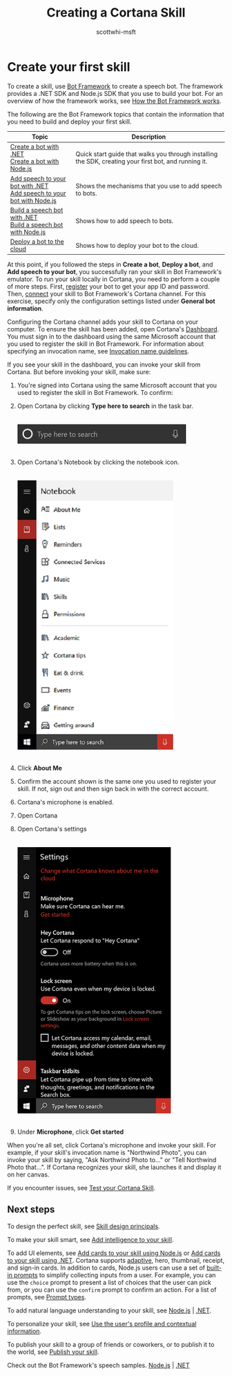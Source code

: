 ﻿---
title: Creating a Cortana Skill
description: Shows how to create a bot-based Skill.
author: scottwhi-msft
manager: ehansen
label: Conceptual

ms.assetid: d9cc74a2-af6d-452f-bd71-42fe27a5c673
ms.author: scottwhi
ms.date: 9/22/2017
ms.topic: article
ms.prod: cortana
keywords: cortana
--- 

# Create your first skill


To create a skill, use [Bot Framework](https://docs.microsoft.com/en-us/bot-framework/) to create a speech bot. The framework provides a .NET SDK and Node.js SDK that you use to build your bot. For an overview of how the framework works, see [How the Bot Framework works](https://docs.microsoft.com/en-us/bot-framework/overview-how-bot-framework-works).

The following are the Bot Framework topics that contain the information that you need to build and deploy your first skill. 

|Topic|Description
|-|-
|[Create a bot with .NET](https://docs.microsoft.com/en-us/bot-framework/dotnet/bot-builder-dotnet-quickstart)<br />[Create a bot with Node.js](https://docs.microsoft.com/en-us/bot-framework/nodejs/bot-builder-nodejs-quickstart)|Quick start guide that walks you through installing the SDK, creating your first bot, and running it.
|[Add speech to your bot with .NET](https://docs.microsoft.com/en-us/bot-framework/dotnet/bot-builder-dotnet-text-to-speech)<br />[Add speech to your bot with Node.js](https://docs.microsoft.com/en-us/bot-framework/nodejs/bot-builder-nodejs-text-to-speech)|Shows the mechanisms that you use to add speech to bots.
|[Build a speech bot with .NET](https://docs.microsoft.com/en-us/bot-framework/dotnet/bot-builder-dotnet-cortana-skill)<br />[Build a speech bot with Node.js](https://docs.microsoft.com/en-us/bot-framework/nodejs/bot-builder-nodejs-cortana-skill)|Shows how to add speech to bots.
|[Deploy a bot to the cloud](https://docs.microsoft.com/en-us/bot-framework/deploy-bot-overview)|Shows how to deploy your bot to the cloud.


At this point, if you followed the steps in **Create a bot**, **Deploy a bot**, and **Add speech to your bot**, you successfully ran your skill in Bot Framework's emulator. To run your skill locally in Cortana, you need to perform a couple of more steps. First, [register](https://docs.microsoft.com/en-us/bot-framework/portal-register-bot) your bot to get your app ID and password. Then, [connect](https://docs.microsoft.com/en-us/bot-framework/channel-connect-cortana) your skill to Bot Framework's Cortana channel. For this exercise, specify only the configuration settings listed under **General bot information**.


<!-- i hate duplicating work, but it may be useful to include a Hello, world example so they don't have to piece the example together from the two topics. -->

Configuring the Cortana channel adds your skill to Cortana on your computer. To ensure the skill has been added, open Cortana's [Dashboard](https://developer.microsoft.com/en-us/cortana/dashboard#!/home). You must sign in to the dashboard using the same Microsoft account that you used to register the skill in Bot Framework. For information about specifying an invocation name, see [Invocation name guidelines](cortana-invocation-guidelines.md).

If you see your skill in the dashboard, you can invoke your skill from Cortana. But before invoking your skill, make sure:

1. You're signed into Cortana using the same Microsoft account that you used to register the skill in Bot Framework. To confirm:  
  1. Open Cortana by clicking **Type here to search** in the task bar.  
     <br />  
     ![Cortana](../images/getstarted/open-cortana.png)  
     <br />  
  2. Open Cortana's Notebook by clicking the notebook icon.  
     <br />  
     ![Cortana's Notebook](../images/getstarted/notebook.png)  
     <br />  
  3. Click **About Me**  
  4. Confirm the account shown is the same one you used to register your skill. If not, sign out and then sign back in with the correct account.  
  
2. Cortana's microphone is enabled.  
  1. Open Cortana
  2. Open Cortana's settings  
     <br />  
     ![Cortana's settings](../images/getstarted/cortana-settings.png)  
     <br />  
  3. Under **Microphone**, click **Get started**


When you're all set, click Cortana's microphone and invoke your skill. For example, if your skill's invocation name is "Northwind Photo", you can invoke your skill by saying, "Ask Northwind Photo to..." or "Tell Northwind Photo that...". If Cortana recognizes your skill, she launches it and display it on her canvas.


If you encounter issues, see [Test your Cortana Skill](test-debug.md).


## Next steps

To design the perfect skill, see [Skill design principals](design-principles.md).

To make your skill smart, see [Add intelligence to your skill](https://docs.microsoft.com/en-us/bot-framework/cognitive-services-bot-intelligence-overview). 

To add UI elements, see [Add cards to your skill using Node.js](https://docs.microsoft.com/en-us/bot-framework/nodejs/bot-builder-nodejs-send-rich-cards) or [Add cards to your skill using .NET](https://docs.microsoft.com/en-us/bot-framework/dotnet/bot-builder-dotnet-add-rich-card-attachments). Cortana supports [adaptive](https://docs.microsoft.com/en-us/bot-framework/nodejs/bot-builder-nodejs-send-rich-cards#send-an-adaptive-card), hero, thumbnail, receipt, and sign-in cards. In addition to cards, Node.js users can use a set of [built-in prompts](https://docs.microsoft.com/en-us/bot-framework/nodejs/bot-builder-nodejs-dialog-prompt) to simplify collecting inputs from a user. For example, you can use the `choice` prompt to present a list of choices that the user can pick from, or you can use the `confirm` prompt to confirm an action. For a list of prompts, see [Prompt types](https://docs.microsoft.com/en-us/bot-framework/nodejs/bot-builder-nodejs-dialog-prompt#prompt-types).


To add natural language understanding to your skill, see [Node.js](https://docs.microsoft.com/en-us/bot-framework/nodejs/bot-builder-nodejs-recognize-intent-luis) | [.NET](https://docs.microsoft.com/en-us/bot-framework/dotnet/bot-builder-dotnet-luis-dialogs).

To personalize your skill, see [Use the user's profile and contextual information](get-user-profile-context.md).

To publish your skill to a group of friends or coworkers, or to publish it to the world, see [Publish your skill](publish-skill.md).

Check out the Bot Framework's speech samples. [Node.js](https://github.com/Microsoft/BotBuilder-Samples/tree/master/Node/demo-RollerSkill) | [.NET](https://github.com/Microsoft/BotBuilder-Samples/tree/master/CSharp/demo-RollerSkill)
